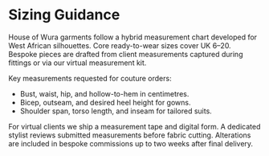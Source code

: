 # Sizing Guidance

House of Wura garments follow a hybrid measurement chart developed for West African silhouettes. Core ready-to-wear sizes cover UK 6–20. Bespoke pieces are drafted from client measurements captured during fittings or via our virtual measurement kit.

Key measurements requested for couture orders:
- Bust, waist, hip, and hollow-to-hem in centimetres.
- Bicep, outseam, and desired heel height for gowns.
- Shoulder span, torso length, and inseam for tailored suits.

For virtual clients we ship a measurement tape and digital form. A dedicated stylist reviews submitted measurements before fabric cutting. Alterations are included in bespoke commissions up to two weeks after final delivery.
